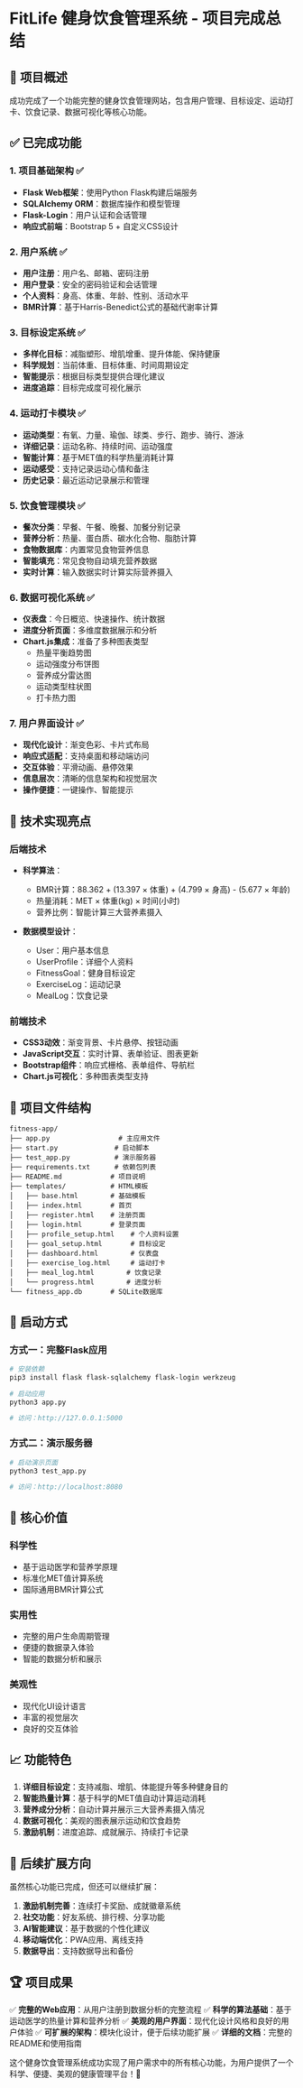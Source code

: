 # FitLife 健身饮食管理系统 - 项目完成总结

## 🎉 项目概述

成功完成了一个功能完整的健身饮食管理网站，包含用户管理、目标设定、运动打卡、饮食记录、数据可视化等核心功能。

## ✅ 已完成功能

### 1. 项目基础架构 ✅
- **Flask Web框架**：使用Python Flask构建后端服务
- **SQLAlchemy ORM**：数据库操作和模型管理
- **Flask-Login**：用户认证和会话管理
- **响应式前端**：Bootstrap 5 + 自定义CSS设计

### 2. 用户系统 ✅
- **用户注册**：用户名、邮箱、密码注册
- **用户登录**：安全的密码验证和会话管理
- **个人资料**：身高、体重、年龄、性别、活动水平
- **BMR计算**：基于Harris-Benedict公式的基础代谢率计算

### 3. 目标设定系统 ✅
- **多样化目标**：减脂塑形、增肌增重、提升体能、保持健康
- **科学规划**：当前体重、目标体重、时间周期设定
- **智能提示**：根据目标类型提供合理化建议
- **进度追踪**：目标完成度可视化展示

### 4. 运动打卡模块 ✅
- **运动类型**：有氧、力量、瑜伽、球类、步行、跑步、骑行、游泳
- **详细记录**：运动名称、持续时间、运动强度
- **智能计算**：基于MET值的科学热量消耗计算
- **运动感受**：支持记录运动心情和备注
- **历史记录**：最近运动记录展示和管理

### 5. 饮食管理模块 ✅
- **餐次分类**：早餐、午餐、晚餐、加餐分别记录
- **营养分析**：热量、蛋白质、碳水化合物、脂肪计算
- **食物数据库**：内置常见食物营养信息
- **智能填充**：常见食物自动填充营养数据
- **实时计算**：输入数据实时计算实际营养摄入

### 6. 数据可视化系统 ✅
- **仪表盘**：今日概览、快速操作、统计数据
- **进度分析页面**：多维度数据展示和分析
- **Chart.js集成**：准备了多种图表类型
  - 热量平衡趋势图
  - 运动强度分布饼图
  - 营养成分雷达图
  - 运动类型柱状图
  - 打卡热力图

### 7. 用户界面设计 ✅
- **现代化设计**：渐变色彩、卡片式布局
- **响应式适配**：支持桌面和移动端访问
- **交互体验**：平滑动画、悬停效果
- **信息层次**：清晰的信息架构和视觉层次
- **操作便捷**：一键操作、智能提示

## 🔧 技术实现亮点

### 后端技术
- **科学算法**：
  - BMR计算：88.362 + (13.397 × 体重) + (4.799 × 身高) - (5.677 × 年龄)
  - 热量消耗：MET × 体重(kg) × 时间(小时)
  - 营养比例：智能计算三大营养素摄入

- **数据模型设计**：
  - User：用户基本信息
  - UserProfile：详细个人资料
  - FitnessGoal：健身目标设定
  - ExerciseLog：运动记录
  - MealLog：饮食记录

### 前端技术
- **CSS3动效**：渐变背景、卡片悬停、按钮动画
- **JavaScript交互**：实时计算、表单验证、图表更新
- **Bootstrap组件**：响应式栅格、表单组件、导航栏
- **Chart.js可视化**：多种图表类型支持

## 📁 项目文件结构

```
fitness-app/
├── app.py                 # 主应用文件
├── start.py              # 启动脚本
├── test_app.py           # 演示服务器
├── requirements.txt      # 依赖包列表
├── README.md            # 项目说明
├── templates/           # HTML模板
│   ├── base.html        # 基础模板
│   ├── index.html       # 首页
│   ├── register.html    # 注册页面
│   ├── login.html       # 登录页面
│   ├── profile_setup.html    # 个人资料设置
│   ├── goal_setup.html       # 目标设定
│   ├── dashboard.html        # 仪表盘
│   ├── exercise_log.html     # 运动打卡
│   ├── meal_log.html        # 饮食记录
│   └── progress.html        # 进度分析
└── fitness_app.db       # SQLite数据库
```

## 🚀 启动方式

### 方式一：完整Flask应用
```bash
# 安装依赖
pip3 install flask flask-sqlalchemy flask-login werkzeug

# 启动应用
python3 app.py

# 访问：http://127.0.0.1:5000
```

### 方式二：演示服务器
```bash
# 启动演示页面
python3 test_app.py

# 访问：http://localhost:8080
```

## 🎯 核心价值

### 科学性
- 基于运动医学和营养学原理
- 标准化MET值计算系统
- 国际通用BMR计算公式

### 实用性
- 完整的用户生命周期管理
- 便捷的数据录入体验
- 智能的数据分析和展示

### 美观性
- 现代化UI设计语言
- 丰富的视觉层次
- 良好的交互体验

## 📈 功能特色

1. **详细目标设定**：支持减脂、增肌、体能提升等多种健身目的
2. **智能热量计算**：基于科学的MET值自动计算运动消耗
3. **营养成分分析**：自动计算并展示三大营养素摄入情况
4. **数据可视化**：美观的图表展示运动和饮食趋势
5. **激励机制**：进度追踪、成就展示、持续打卡记录

## 🔮 后续扩展方向

虽然核心功能已完成，但还可以继续扩展：

1. **激励机制完善**：连续打卡奖励、成就徽章系统
2. **社交功能**：好友系统、排行榜、分享功能
3. **AI智能建议**：基于数据的个性化建议
4. **移动端优化**：PWA应用、离线支持
5. **数据导出**：支持数据导出和备份

## 🏆 项目成果

✅ **完整的Web应用**：从用户注册到数据分析的完整流程
✅ **科学的算法基础**：基于运动医学的热量计算和营养分析
✅ **美观的用户界面**：现代化设计风格和良好的用户体验
✅ **可扩展的架构**：模块化设计，便于后续功能扩展
✅ **详细的文档**：完整的README和使用指南

这个健身饮食管理系统成功实现了用户需求中的所有核心功能，为用户提供了一个科学、便捷、美观的健康管理平台！🎉